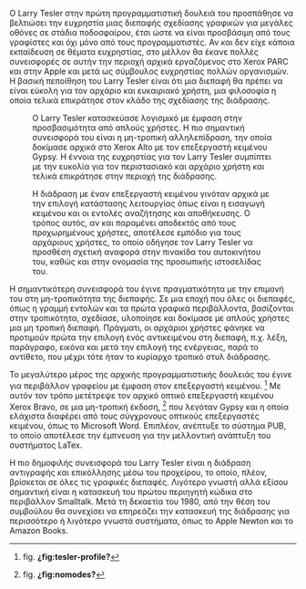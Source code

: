 Ο Larry Tesler στην πρώτη προγραμματιστική δουλειά του προσπάθησε να
βελτιώσει την ευχρηστία μιας διεπαφής σχεδίασης γραφικών για μεγάλες
οθόνες σε στάδια ποδοσφαίρου, έτσι ώστε να είναι προσβάσιμη από τους
γραφίστες και όχι μόνο από τους προγραμματιστές. Αν και δεν είχε κάποια
εκπαίδευση σε θέματα ευχρηστίας, στο μέλλον θα έκανε πολλές συνεισφορές
σε αυτήν την περιοχή αρχικά εργαζόμενος στο Xerox PARC και στην Apple
και μετά ως σύμβουλος ευχρηστίας πολλών οργανισμών. Η βασική πεποίθηση
του Larry Tesler είναι ότι μια διεπαφή θα πρέπει να είναι εύκολη για τον
αρχάριο και ευκαιριακό χρήστη, μια φιλοσοφία η οποία τελικά επικράτησε
στον κλάδο της σχεδίασης της διάδρασης.

<figure id="fig:tesler-profile">
<figcaption>
Ο Larry Tesler κατασκεύασε λογισμικό με έμφαση στην προσβασιμότητα από
απλούς χρήστες. Η πιο σημαντική συνεισφορά του είναι η μη-τροπική
αλληλεπίδραση, την οποία δοκίμασε αρχικά στο Xerox Alto με τον
επεξεργαστή κειμένου Gypsy. Η έννοια της ευχρηστίας για τον Larry Tesler
συμπίπτει με την ευκολία για τον περιστασιακό και αρχάριο χρήστη και
τελικά επικράτησε στην περιοχή της διάδρασης.
</figcaption>
</figure>
<figure id="fig:nomodes">
<figcaption>
Η διάδραση με έναν επεξεργαστή κειμένου γινόταν αρχικά με την επιλογή
κατάστασης λειτουργίας όπως είναι η εισαγωγή κειμένου και οι εντολές
αναζήτησης και αποθήκευσης. Ο τρόπος αυτός, αν και παραμένει αποδεκτός
από τους προχωρημένους χρήστες, αποτέλεσε εμπόδιο για τους αρχάριους
χρήστες, το οποίο οδήγησε τον Larry Tesler να προσθέση σχετική αναφορά
στην πινακίδα του αυτοκινήτου του, καθώς και στην ονομασία της
προσωπικής ιστοσελίδας του.
</figcaption>
</figure>

Η σημαντικότερη συνεισφορά του έγινε πραγματικότητα με την επιμονή του
στη μη-τροπικότητα της διεπαφής. Σε μια εποχή που όλες οι διεπαφές, όπως
η γραμμή εντολών και τα πρώτα γραφικά περιβάλλοντα, βασίζονται στην
τροπικότητα, σχεδίασε, υλοποίησε και δοκίμασε με απλούς χρήστες μια μη
τροπική διεπαφή. Πράγματι, οι αρχάριοι χρήστες φάνηκε να προτιμούν πρώτα
την επιλογή ενός αντικειμένου στη διεπαφή, π.χ. λέξη, παράγραφο, εικόνα
και μετά την επιλογή της ενέργειας, παρά το αντίθετο, που μέχρι τότε
ήταν το κυρίαρχο τροπικό στυλ διάδρασης.

Το μεγαλύτερο μέρος της αρχικής προγραμματιστικής δουλειάς του έγινε για
περιβάλλον γραφείου με έμφαση στον επεξεργαστή κειμένου. [^1] Με αυτόν
τον τρόπο μετέτρεψε τον αρχικό οπτικό επεξεργαστή κειμένου Xerox Bravo,
σε μια μη-τροπική έκδοση, [^2] που λεγόταν Gypsy και η οποία ελάχιστα
διαφέρει από τους σύγχρονους οπτικούς επεξεργαστές κειμένου, όπως το
Microsoft Word. Επιπλέον, ανέπτυξε το σύστημα PUΒ, το οποίο αποτέλεσε
την έμπνευση για την μελλοντική ανάπτυξη του συστήματος LaTex.

Η πιο δημοφιλής συνεισφορά του Larry Tesler είναι η διάδραση αντιγραφής
και επικόλλησης μέσω του προχείρου, το οποίο, πλέον, βρίσκεται σε όλες
τις γραφικές διεπαφές. Λιγότερο γνωστή αλλά εξίσου σημαντική είναι η
κατασκευή του πρώτου περιηγητή κώδικα στο περιβάλλον Smalltalk. Μετά τη
δεκαετία του 1980, από την θέση του συμβούλου θα συνεχίσει να επηρεάζει
την κατασκευή της διάδρασης για περισσότερο ή λιγότερο γνωστά συστήματα,
όπως το Apple Newton και το Amazon Books.

[^1]: fig. **¿fig:tesler-profile?**

[^2]: fig. **¿fig:nomodes?**
